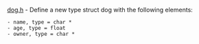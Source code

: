 [dog.h]() - Define a new type struct dog with the following elements:

	- name, type = char *
	- age, type = float
	- owner, type = char *
